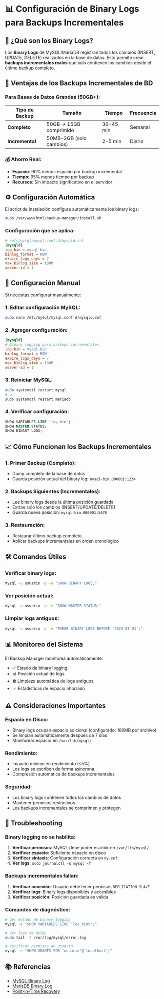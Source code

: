 # 📊 Configuración de Binary Logs para Backups Incrementales

## 🎯 ¿Qué son los Binary Logs?

Los **Binary Logs** de MySQL/MariaDB registran todos los cambios (INSERT, UPDATE, DELETE) realizados en la base de datos. Esto permite crear **backups incrementales reales** que solo contienen los cambios desde el último backup completo.

## 🚀 Ventajas de los Backups Incrementales de BD

### Para Bases de Datos Grandes (50GB+):

| Tipo de Backup | Tamaño | Tiempo | Frecuencia |
|----------------|--------|---------|------------|
| **Completo** | 50GB → 15GB comprimido | 30-45 min | Semanal |
| **Incremental** | 50MB-2GB (solo cambios) | 2-5 min | Diario |

### 💰 Ahorro Real:
- **Espacio**: 90% menos espacio por backup incremental
- **Tiempo**: 95% menos tiempo por backup
- **Recursos**: Sin impacto significativo en el servidor

## ⚙️ Configuración Automática

El script de instalación configura automáticamente los binary logs:

```bash
sudo /var/www/html/backup-manager/install.sh
```

### Configuración que se aplica:

```ini
# /etc/mysql/mysql.conf.d/mysqld.cnf
[mysqld]
log-bin = mysql-bin
binlog_format = ROW
expire_logs_days = 7
max_binlog_size = 100M
server-id = 1
```

## 🔧 Configuración Manual

Si necesitas configurar manualmente:

### 1. Editar configuración MySQL:

```bash
sudo nano /etc/mysql/mysql.conf.d/mysqld.cnf
```

### 2. Agregar configuración:

```ini
[mysqld]
# Binary logging para backups incrementales
log-bin = mysql-bin
binlog_format = ROW
expire_logs_days = 7
max_binlog_size = 100M
server-id = 1
```

### 3. Reiniciar MySQL:

```bash
sudo systemctl restart mysql
# o
sudo systemctl restart mariadb
```

### 4. Verificar configuración:

```sql
SHOW VARIABLES LIKE 'log_bin';
SHOW MASTER STATUS;
SHOW BINARY LOGS;
```

## 📈 Cómo Funcionan los Backups Incrementales

### 1. **Primer Backup (Completo)**:
- Dump completo de la base de datos
- Guarda posición actual del binary log: `mysql-bin.000001:1234`

### 2. **Backups Siguientes (Incrementales)**:
- Lee binary logs desde la última posición guardada
- Extrae solo los cambios (INSERT/UPDATE/DELETE)
- Guarda nueva posición: `mysql-bin.000001:5678`

### 3. **Restauración**:
- Restaurar último backup completo
- Aplicar backups incrementales en orden cronológico

## 🛠️ Comandos Útiles

### Verificar binary logs:
```bash
mysql -u usuario -p -e "SHOW BINARY LOGS;"
```

### Ver posición actual:
```bash
mysql -u usuario -p -e "SHOW MASTER STATUS;"
```

### Limpiar logs antiguos:
```bash
mysql -u usuario -p -e "PURGE BINARY LOGS BEFORE '2023-01-01';"
```

## 📊 Monitoreo del Sistema

El Backup Manager monitorea automáticamente:

- ✅ Estado de binary logging
- 📊 Posición actual de logs
- 🗑️ Limpieza automática de logs antiguos
- 📈 Estadísticas de espacio ahorrado

## ⚠️ Consideraciones Importantes

### Espacio en Disco:
- Binary logs ocupan espacio adicional (configurado: 100MB por archivo)
- Se limpian automáticamente después de 7 días
- Monitorear espacio en `/var/lib/mysql/`

### Rendimiento:
- Impacto mínimo en rendimiento (<5%)
- Los logs se escriben de forma asíncrona
- Compresión automática de backups incrementales

### Seguridad:
- Los binary logs contienen todos los cambios de datos
- Mantener permisos restrictivos
- Los backups incrementales se comprimen y protegen

## 🚨 Troubleshooting

### Binary logging no se habilita:

1. **Verificar permisos**: MySQL debe poder escribir en `/var/lib/mysql/`
2. **Verificar espacio**: Suficiente espacio en disco
3. **Verificar sintaxis**: Configuración correcta en `my.cnf`
4. **Ver logs**: `sudo journalctl -u mysql -f`

### Backups incrementales fallan:

1. **Verificar conexión**: Usuario debe tener permisos `REPLICATION SLAVE`
2. **Verificar logs**: Binary logs disponibles y accesibles
3. **Verificar posición**: Posición guardada es válida

### Comandos de diagnóstico:
```bash
# Ver estado de binary logging
mysql -e "SHOW VARIABLES LIKE 'log_bin%';"

# Ver logs de MySQL
sudo tail -f /var/log/mysql/error.log

# Verificar permisos de usuario
mysql -e "SHOW GRANTS FOR 'usuario'@'localhost';"
```

## 📚 Referencias

- [MySQL Binary Log](https://dev.mysql.com/doc/refman/8.0/en/binary-log.html)
- [MariaDB Binary Log](https://mariadb.com/kb/en/binary-log/)
- [Point-in-Time Recovery](https://dev.mysql.com/doc/refman/8.0/en/point-in-time-recovery.html)